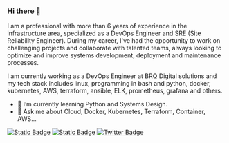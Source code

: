### Hi there 👋

I am a professional with more than 6 years of experience in the infrastructure area, specialized as a DevOps Engineer and SRE (Site Reliability Engineer). During my career, I've had the opportunity to work on challenging projects and collaborate with talented teams, always looking to optimize and improve systems development, deployment and maintenance processes.

I am currently working as a DevOps Engineer at BRQ Digital solutions and my tech stack includes linux, programming in bash and python, docker, kubernetes, AWS, terraform, ansible, ELK, prometheus, grafana and others.

- 🌱 I’m currently learning Python and Systems Design.
- 💬 Ask me about Cloud, Docker, Kubernetes, Terraform, Container, AWS...

[![Static Badge](https://img.shields.io/badge/Github-black?style=flat-square&logo=github&logoColor=white&link=https%3A%2F%2Fgithub.com%2FMatheusGuizolfi)](https://github.com/MatheusGuizolfi)
[![Static Badge](https://img.shields.io/badge/Linkedin-Blue?style=flat-square&logo=Linkedin&logoColor=white&color=blue&link=https%3A%2F%2Fwww.linkedin.com%2Fin%2Fmatheusguizolfi%2F%3Flocale%3Den_US)](https://www.linkedin.com/in/matheusguizolfi/?locale=en_US)
[![Twitter Badge](https://img.shields.io/badge/-Twitter-1ca0f1?style=flat-square&labelColor=1ca0f1&logo=twitter&logoColor=white&link=https://twitter.com/matheusguizolfi)](https://twitter.com/matheusguizolfi)
